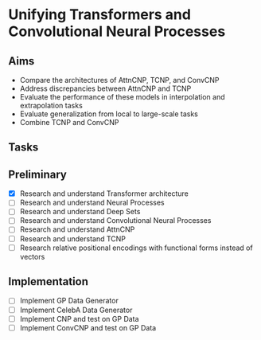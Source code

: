# Unifying Transformers and Convolutional Neural Processes

## Aims

- Compare the architectures of AttnCNP, TCNP, and ConvCNP
- Address discrepancies between AttnCNP and TCNP
- Evaluate the performance of these models in interpolation and extrapolation tasks
- Evaluate generalization from local to large-scale tasks
- Combine TCNP and ConvCNP

## Tasks

## Preliminary

- [x] Research and understand Transformer architecture
- [ ] Research and understand Neural Processes
- [ ] Research and understand Deep Sets
- [ ] Research and understand Convolutional Neural Processes
- [ ] Research and understand AttnCNP
- [ ] Research and understand TCNP
- [ ] Research relative positional encodings with functional forms instead of vectors

## Implementation

- [ ] Implement GP Data Generator
- [ ] Implement CelebA Data Generator
- [ ] Implement CNP and test on GP Data
- [ ] Implement ConvCNP and test on GP Data
